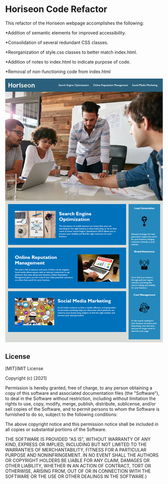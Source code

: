 # Horiseon Code Refactor

This refactor of the Horiseon webpage accomplishes the following:


*Addition of semantic elements for improved accessibility.

*Consolidation of several redundant CSS classes.

*Reorganization of style.css classes to better match index.html.

*Addition of notes to index.html to indicate purpose of code.

*Removal of non-functioning code from index.html

![code refactor demo](./assets/images/website.png)

## License
[MIT](MIT License

Copyright (c) [2021]

Permission is hereby granted, free of charge, to any person obtaining a copy
of this software and associated documentation files (the "Software"), to deal
in the Software without restriction, including without limitation the rights
to use, copy, modify, merge, publish, distribute, sublicense, and/or sell
copies of the Software, and to permit persons to whom the Software is
furnished to do so, subject to the following conditions:

The above copyright notice and this permission notice shall be included in all
copies or substantial portions of the Software.

THE SOFTWARE IS PROVIDED "AS IS", WITHOUT WARRANTY OF ANY KIND, EXPRESS OR
IMPLIED, INCLUDING BUT NOT LIMITED TO THE WARRANTIES OF MERCHANTABILITY,
FITNESS FOR A PARTICULAR PURPOSE AND NONINFRINGEMENT. IN NO EVENT SHALL THE
AUTHORS OR COPYRIGHT HOLDERS BE LIABLE FOR ANY CLAIM, DAMAGES OR OTHER
LIABILITY, WHETHER IN AN ACTION OF CONTRACT, TORT OR OTHERWISE, ARISING FROM,
OUT OF OR IN CONNECTION WITH THE SOFTWARE OR THE USE OR OTHER DEALINGS IN THE
SOFTWARE.)